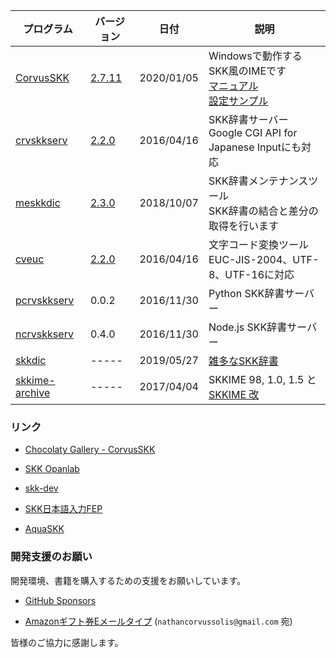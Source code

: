
| プログラム | バージョン | 日付 | 説明 |
|---|---|---|---|
| [CorvusSKK](https://github.com/nathancorvussolis/corvusskk) | [2.7.11](https://github.com/nathancorvussolis/corvusskk/releases/tag/2.7.11) | 2020/01/05 | Windowsで動作するSKK風のIMEです<br>[マニュアル](https://github.com/nathancorvussolis/corvusskk/blob/2.7.11/README.md)<br>[設定サンプル](https://github.com/nathancorvussolis/corvusskk/tree/2.7.11/installer/config-sample) |
| [crvskkserv](https://github.com/nathancorvussolis/crvskkserv) | [2.2.0](https://github.com/nathancorvussolis/crvskkserv/releases/tag/2.2.0) | 2016/04/16 | SKK辞書サーバー<br>Google CGI API for Japanese Inputにも対応 |
| [meskkdic](https://github.com/nathancorvussolis/meskkdic) | [2.3.0](https://github.com/nathancorvussolis/meskkdic/releases/tag/2.3.0) | 2018/10/07 | SKK辞書メンテナンスツール<br>SKK辞書の結合と差分の取得を行います |
| [cveuc](https://github.com/nathancorvussolis/cveuc) | [2.2.0](https://github.com/nathancorvussolis/cveuc/releases/tag/2.2.0) | 2016/04/16 | 文字コード変換ツール<br>EUC-JIS-2004、UTF-8、UTF-16に対応 |
| [pcrvskkserv](https://github.com/nathancorvussolis/pcrvskkserv) | 0.0.2 | 2016/11/30 | Python SKK辞書サーバー |
| [ncrvskkserv](https://github.com/nathancorvussolis/ncrvskkserv) | 0.4.0 | 2016/11/30 | Node.js SKK辞書サーバー |
| [skkdic](https://github.com/nathancorvussolis/skkdic) | ----- | 2019/05/27 | [雑多なSKK辞書](https://nathancorvussolis.github.io/skkdic/) |
| [skkime-archive](https://github.com/nathancorvussolis/skkime-archive) | ----- | 2017/04/04 | SKKIME 98, 1.0, 1.5 と [SKKIME 改](http://coexe.web.fc2.com/legacy.html#skkime) |


### リンク

* [Chocolaty Gallery - CorvusSKK](https://chocolatey.org/packages/corvusskk)

* [SKK Opanlab](http://openlab.ring.gr.jp/skk/index-j.html)

* [skk-dev](https://github.com/skk-dev)

* [SKK日本語入力FEP](http://coexe.web.fc2.com/programs.html#skkfep)

* [AquaSKK](https://github.com/codefirst/aquaskk)


### 開発支援のお願い

開発環境、書籍を購入するための支援をお願いしています。

* [GitHub Sponsors](https://github.com/sponsors/nathancorvussolis)

* [Amazonギフト券Eメールタイプ](https://www.amazon.co.jp/gp/product/B004N3APGO/) (``nathancorvussolis@gmail.com`` 宛)

皆様のご協力に感謝します。
